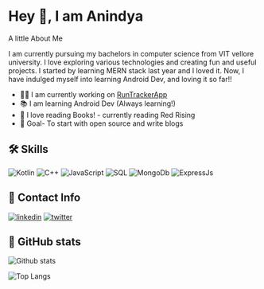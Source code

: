 
# Hey 👋, I am Anindya 	

 A little About Me

I am currently pursuing my bachelors in computer science 
from VIT vellore university. I love exploring various technologies
and creating fun and useful projects. I started by learning MERN stack
last year and I loved it. Now, I have indulged myself into learning Android
Dev, and loving it so far!!

- 👨‍💻 I am currently working on [RunTrackerApp](https://github.com/anin-4/RunningApp)
- 📚 I am learning Android Dev (Always learning!)
- 📘 I love reading Books! - currently reading Red Rising
- 🥅 Goal- To start with open source and write blogs



## 🛠 Skills
![Kotlin](https://img.shields.io/badge/Kotlin-0095D5?&style=for-the-badge&logo=kotlin&logoColor=white)
![C++](	https://img.shields.io/badge/C%2B%2B-00599C?style=for-the-badge&logo=c%2B%2B&logoColor=white)
![JavaScript](https://img.shields.io/badge/JavaScript-323330?style=for-the-badge&logo=javascript&logoColor=F7DF1E)
![SQL](https://img.shields.io/badge/MySQL-00000F?style=for-the-badge&logo=mysql&logoColor=white)
![MongoDb](https://img.shields.io/badge/MongoDB-4EA94B?style=for-the-badge&logo=mongodb&logoColor=white)
![ExpressJs](https://img.shields.io/badge/Express.js-000000?style=for-the-badge&logo=express&logoColor=white)






## 🔗 Contact Info
[![linkedin](https://img.shields.io/badge/linkedin-0A66C2?style=for-the-badge&logo=linkedin&logoColor=white)](https://www.linkedin.com/in/anindya-ray-2270611a2/)
[![twitter](https://img.shields.io/badge/twitter-1DA1F2?style=for-the-badge&logo=twitter&logoColor=white)](https://twitter.com/anindya_ray_)

## 	🌈 GitHub stats

![Github stats](https://github-readme-stats.vercel.app/api?username=anin-4)

![Top Langs](https://github-readme-stats.vercel.app/api/top-langs/?username=anin-4&langs_count=8&hide=HTML,CSS)


  
